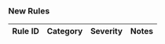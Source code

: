 ﻿### New Rules

Rule ID | Category | Severity | Notes
--------|----------|----------|--------------------